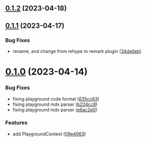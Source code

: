 ## [0.1.2](https://github.com/jucian0/playground/compare/v0.1.1...v0.1.2) (2023-04-18)



## [0.1.1](https://github.com/jucian0/playground/compare/v0.1.0...v0.1.1) (2023-04-17)


### Bug Fixes

* rename, and change from rehype to remark plugin ([34da0eb](https://github.com/jucian0/playground/commit/34da0ebbe5e99ffd8e1fd85baa53897b6fc735a7))



# [0.1.0](https://github.com/jucian0/playground/compare/e6ac2e095d729d34400d53b7800d3a364fb6090a...v0.1.0) (2023-04-14)


### Bug Fixes

* fixing playground code format ([635cc63](https://github.com/jucian0/playground/commit/635cc63c329be4fa9cde0bf48d4bdce7f28e0df5))
* fixing playground mdx parser ([b224cc8](https://github.com/jucian0/playground/commit/b224cc89b7bed91ad8978fc21b55070174cfa19c))
* fixing playground mdx parser ([e6ac2e0](https://github.com/jucian0/playground/commit/e6ac2e095d729d34400d53b7800d3a364fb6090a))


### Features

* add PlaygroundContext ([09e4063](https://github.com/jucian0/playground/commit/09e4063002eb64b854a6ba45255a37b5542e8e65))



